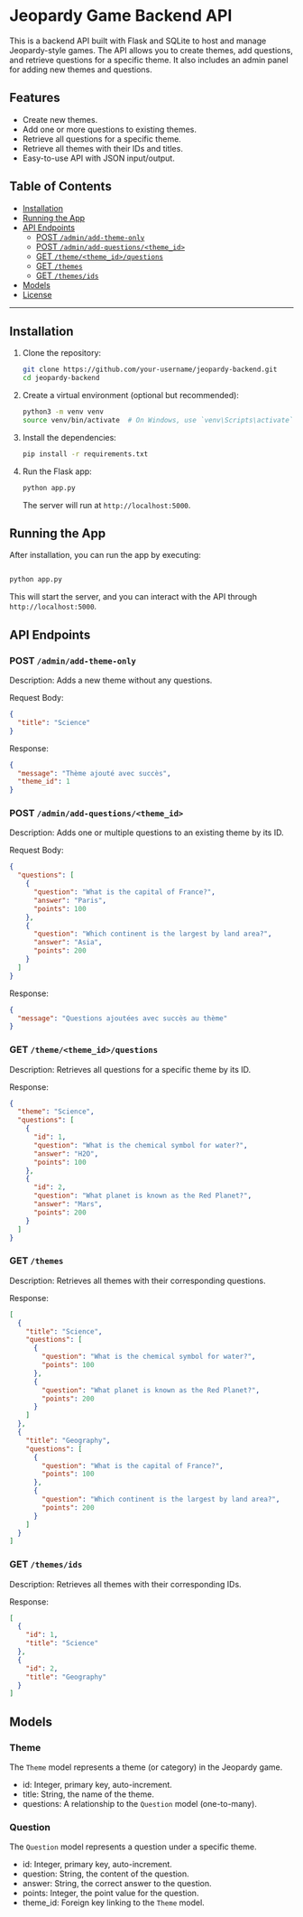 # Jeopardy Game Backend API

This is a backend API built with Flask and SQLite to host and manage Jeopardy-style games. The API allows you to create themes, add questions, and retrieve questions for a specific theme. It also includes an admin panel for adding new themes and questions.

## Features

- Create new themes.
- Add one or more questions to existing themes.
- Retrieve all questions for a specific theme.
- Retrieve all themes with their IDs and titles.
- Easy-to-use API with JSON input/output.

## Table of Contents

- [Installation](#installation)
- [Running the App](#running-the-app)
- [API Endpoints](#api-endpoints)
  - [POST `/admin/add-theme-only`](#post-adminadd-theme-only)
  - [POST `/admin/add-questions/<theme_id>`](#post-adminadd-questionstheme_id)
  - [GET `/theme/<theme_id>/questions`](#get-themetheme_idquestions)
  - [GET `/themes`](#get-themes)
  - [GET `/themes/ids`](#get-themesids)
- [Models](#models)
- [License](#license)

---

## Installation

1. Clone the repository:

   ```bash
   git clone https://github.com/your-username/jeopardy-backend.git
   cd jeopardy-backend
   ```

2. Create a virtual environment (optional but recommended):

    ```bash
    python3 -m venv venv
    source venv/bin/activate  # On Windows, use `venv\Scripts\activate`
    ```

3. Install the dependencies:

    ```bash
    pip install -r requirements.txt
    ```

4. Run the Flask app:

    ```bash
    python app.py
    ```

    The server will run at `http://localhost:5000`.


## Running the App

After installation, you can run the app by executing:

```bash

python app.py

```

This will start the server, and you can interact with the API through `http://localhost:5000`.

## API Endpoints
### POST `/admin/add-theme-only`

Description: Adds a new theme without any questions.

Request Body:

```json
{
  "title": "Science"
}
```

Response:

```json
{
  "message": "Thème ajouté avec succès",
  "theme_id": 1
}
```

### POST `/admin/add-questions/<theme_id>`

Description: Adds one or multiple questions to an existing theme by its ID.

Request Body:

```json
{
  "questions": [
    {
      "question": "What is the capital of France?",
      "answer": "Paris",
      "points": 100
    },
    {
      "question": "Which continent is the largest by land area?",
      "answer": "Asia",
      "points": 200
    }
  ]
}
```

Response:

```json
{
  "message": "Questions ajoutées avec succès au thème"
}
```

### GET `/theme/<theme_id>/questions`

Description: Retrieves all questions for a specific theme by its ID.

Response:

```json
{
  "theme": "Science",
  "questions": [
    {
      "id": 1,
      "question": "What is the chemical symbol for water?",
      "answer": "H2O",
      "points": 100
    },
    {
      "id": 2,
      "question": "What planet is known as the Red Planet?",
      "answer": "Mars",
      "points": 200
    }
  ]
}
```

### GET `/themes`

Description: Retrieves all themes with their corresponding questions.

Response:

```json
[
  {
    "title": "Science",
    "questions": [
      {
        "question": "What is the chemical symbol for water?",
        "points": 100
      },
      {
        "question": "What planet is known as the Red Planet?",
        "points": 200
      }
    ]
  },
  {
    "title": "Geography",
    "questions": [
      {
        "question": "What is the capital of France?",
        "points": 100
      },
      {
        "question": "Which continent is the largest by land area?",
        "points": 200
      }
    ]
  }
]
```

### GET `/themes/ids`

Description: Retrieves all themes with their corresponding IDs.

Response:

```json
[
  {
    "id": 1,
    "title": "Science"
  },
  {
    "id": 2,
    "title": "Geography"
  }
]
```

## Models
### Theme

The `Theme` model represents a theme (or category) in the Jeopardy game.

- id: Integer, primary key, auto-increment.
- title: String, the name of the theme.
- questions: A relationship to the `Question` model (one-to-many).

### Question

The `Question` model represents a question under a specific theme.

- id: Integer, primary key, auto-increment.
- question: String, the content of the question.
- answer: String, the correct answer to the question.
- points: Integer, the point value for the question.
- theme_id: Foreign key linking to the `Theme` model.